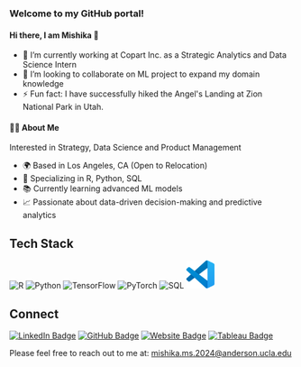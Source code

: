 ### Welcome to my GitHub portal!

#### Hi there, I am Mishika 👋
- 🔭 I’m currently working at Copart Inc. as a Strategic Analytics and Data Science Intern
- 👯 I’m looking to collaborate on ML project to expand my domain knowledge
- ⚡ Fun fact: I have successfully hiked the Angel's Landing at Zion National Park in Utah.

#### 👩‍🎓 About Me
Interested in Strategy, Data Science and Product Management

- 🌍 Based in Los Angeles, CA (Open to Relocation)
- 🔧 Specializing in R, Python, SQL 
- 📚 Currently learning advanced ML models
- 📈 Passionate about data-driven decision-making and predictive analytics

## Tech Stack


![R](https://img.shields.io/badge/R-276DC3?style=for-the-badge&logo=r&logoColor=white)
![Python](https://img.shields.io/badge/Python-3776AB?style=for-the-badge&logo=python&logoColor=white)
![TensorFlow](https://img.shields.io/badge/TensorFlow-FF6F00?style=for-the-badge&logo=tensorflow&logoColor=white)
![PyTorch](https://img.shields.io/badge/PyTorch-EE4C2C?style=for-the-badge&logo=pytorch&logoColor=white)
![SQL](https://img.shields.io/badge/SQL-4479A1?style=for-the-badge&logo=postgresql&logoColor=white)
 <img width=50px src="https://raw.githubusercontent.com/github/explore/80688e429a7d4ef2fca1e82350fe8e3517d3494d/topics/visual-studio-code/visual-studio-code.png">&nbsp;&nbsp;&nbsp;

## Connect

[![LinkedIn Badge](https://img.shields.io/badge/-LinkedIn-blue?style=flat&logo=Linkedin&logoColor=white)](https://www.linkedin.com/in/mishika12/)
[![GitHub Badge](https://img.shields.io/badge/-GitHub-181717?style=flat&logo=github)](https://github.com/mishika12)
[![Website Badge](https://img.shields.io/badge/-Website-0A0A0A?style=for-the-badge&logo=googlechrome&logoColor=white)](https://mishika12.github.io/)
[![Tableau Badge](https://img.shields.io/badge/-Tableau-E97627?style=flat&logo=Tableau&logoColor=white)](https://public.tableau.com/app/profile/mishika8010/vizzes)


Please feel free to reach out to me at: mishika.ms.2024@anderson.ucla.edu
<!---
mishika12/mishika12 is a ✨ special ✨ repository because its `README.md` (this file) appears on your GitHub profile.
You can click the Preview link to take a look at your changes.
--->
